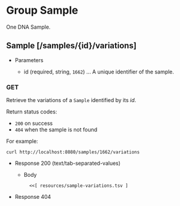 # Group Sample
One DNA Sample.


## Sample [/samples/{id}/variations]

+ Parameters

    + id      (required, string, `1662`) ... A unique identifier of the sample.

### GET
Retrieve the variations of a `Sample` identified by its *id*.

Return status codes:
- `200` on success
- `404` when the sample is not found

For example:

```
curl http://localhost:8080/samples/1662/variations
```

+ Response 200 (text/tab-separated-values)

    + Body
    
            <<[ resources/sample-variations.tsv ]

+ Response 404
